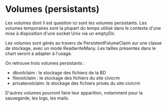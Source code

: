 # Volumes (persistants)

Les volumes dont il est question ici sont les volumes persistants. Les volumes temporaires sont la plupart du temps utilisé dans le contexte d'une mise à disposition d'une socket Unix via un emptyDir.

Les volumes sont gérés au travers de PersistentFolumeClaim sur une classe de stockage, avec un mode ReadwriteMany. Les tailles présentes dans le chart seront à adapter à l'usage.

On retrouve trois volumes persistants :

* dbvolclaim : le stockage des fichiers de la BD
* filevolclaim : le stockage des fichiers du site civicrm
* privatevolclaim: le stockage des fichiers privés du site civicrm

D'autres volumes pourront faire leur apparition, notamment pour la sauvegarde, les logs, les mails.


